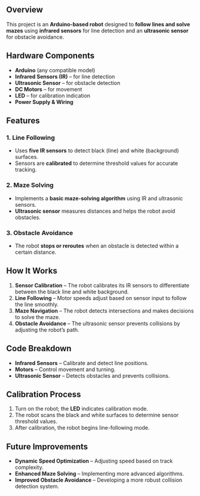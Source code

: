 ## Overview  
This project is an **Arduino-based robot** designed to **follow lines and solve mazes** using **infrared sensors** for line detection and an **ultrasonic sensor** for obstacle avoidance. 

## Hardware Components  
- **Arduino** (any compatible model)  
- **Infrared Sensors (IR)** – for line detection  
- **Ultrasonic Sensor** – for obstacle detection  
- **DC Motors** – for movement  
- **LED** – for calibration indication  
- **Power Supply & Wiring**  

## Features  

### 1. Line Following  
- Uses **five IR sensors** to detect black (line) and white (background) surfaces.  
- Sensors are **calibrated** to determine threshold values for accurate tracking.  

### 2. Maze Solving  
- Implements a **basic maze-solving algorithm** using IR and ultrasonic sensors.  
- **Ultrasonic sensor** measures distances and helps the robot avoid obstacles.  

### 3. Obstacle Avoidance  
- The robot **stops or reroutes** when an obstacle is detected within a certain distance.  

## How It Works  

1. **Sensor Calibration** – The robot calibrates its IR sensors to differentiate between the black line and white background.  
2. **Line Following** – Motor speeds adjust based on sensor input to follow the line smoothly.  
3. **Maze Navigation** – The robot detects intersections and makes decisions to solve the maze.  
4. **Obstacle Avoidance** – The ultrasonic sensor prevents collisions by adjusting the robot’s path.  

## Code Breakdown  
- **Infrared Sensors** – Calibrate and detect line positions.  
- **Motors** – Control movement and turning.  
- **Ultrasonic Sensor** – Detects obstacles and prevents collisions.  

## Calibration Process  
1. Turn on the robot; the **LED** indicates calibration mode.  
2. The robot scans the black and white surfaces to determine sensor threshold values.  
3. After calibration, the robot begins line-following mode.  


## Future Improvements  
- **Dynamic Speed Optimization** – Adjusting speed based on track complexity.  
- **Enhanced Maze Solving** – Implementing more advanced algorithms.  
- **Improved Obstacle Avoidance** – Developing a more robust collision detection system.  
